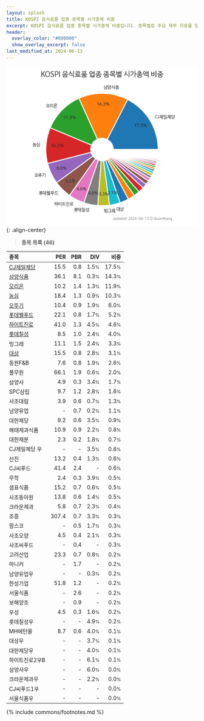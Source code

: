 ```yaml
---
layout: splash
title: KOSPI 음식료품 업종 종목별 시가총액 비중
excerpt: KOSPI 음식료품 업종 종목별 시가총액 비중입니다. 종목별로 주요 재무 지표를 함께 표시합니다.
header:
  overlay_color: "#800000"
  show_overlay_excerpt: false
last_modified_at: 2024-06-13
---
```



![KOSPI 음식료품 업종 종목별 시가총액 비중](/stats/sector/images/kospi_업종_음식료품_종목.png){: .align-center}


> **종목 목록 (46)**<a id="list"></a>

| **종목** | **PER** | **PBR** | **DIV** | **비중** |
| :------- | ------: | ------: | ------: | -------: |
| [CJ제일제당](/097950/) | 15.5 | 0.8 | 1.5<small>%</small> | 17.5<small>%</small> |
| [삼양식품](/003230/) | 36.1 | 8.1 | 0.3<small>%</small> | 14.3<small>%</small> |
| [오리온](/271560/) | 10.2 | 1.4 | 1.3<small>%</small> | 11.9<small>%</small> |
| [농심](/004370/) | 18.4 | 1.3 | 0.9<small>%</small> | 10.3<small>%</small> |
| [오뚜기](/007310/) | 10.4 | 0.9 | 1.9<small>%</small> | 6.0<small>%</small> |
| [롯데웰푸드](/280360/) | 22.1 | 0.8 | 1.7<small>%</small> | 5.2<small>%</small> |
| [하이트진로](/000080/) | 41.0 | 1.3 | 4.5<small>%</small> | 4.6<small>%</small> |
| [롯데칠성](/005300/) | 8.5 | 1.0 | 2.4<small>%</small> | 4.0<small>%</small> |
| 빙그레 | 11.1 | 1.5 | 2.4<small>%</small> | 3.3<small>%</small> |
| [대상](/001680/) | 15.5 | 0.8 | 2.8<small>%</small> | 3.1<small>%</small> |
| 동원F&B | 7.6 | 0.8 | 1.9<small>%</small> | 2.6<small>%</small> |
| 풀무원 | 66.1 | 1.9 | 0.6<small>%</small> | 2.0<small>%</small> |
| 삼양사 | 4.9 | 0.3 | 3.4<small>%</small> | 1.7<small>%</small> |
| SPC삼립 | 9.7 | 1.2 | 2.8<small>%</small> | 1.6<small>%</small> |
| 사조대림 | 3.9 | 0.6 | 0.7<small>%</small> | 1.3<small>%</small> |
| 남양유업 | - | 0.7 | 0.2<small>%</small> | 1.1<small>%</small> |
| 대한제당 | 9.2 | 0.6 | 3.5<small>%</small> | 0.9<small>%</small> |
| 해태제과식품 | 10.9 | 0.9 | 2.2<small>%</small> | 0.8<small>%</small> |
| 대한제분 | 2.3 | 0.2 | 1.8<small>%</small> | 0.7<small>%</small> |
| CJ제일제당 우 | - | - | 3.5<small>%</small> | 0.6<small>%</small> |
| 선진 | 13.2 | 0.4 | 1.3<small>%</small> | 0.6<small>%</small> |
| CJ씨푸드 | 41.4 | 2.4 | - | 0.6<small>%</small> |
| 무학 | 2.4 | 0.3 | 3.9<small>%</small> | 0.5<small>%</small> |
| 샘표식품 | 15.2 | 0.7 | 0.6<small>%</small> | 0.5<small>%</small> |
| 사조동아원 | 13.8 | 0.6 | 1.4<small>%</small> | 0.5<small>%</small> |
| 크라운제과 | 5.8 | 0.7 | 2.3<small>%</small> | 0.4<small>%</small> |
| 조흥 | 307.4 | 0.7 | 3.3<small>%</small> | 0.3<small>%</small> |
| 팜스코 | - | 0.5 | 1.7<small>%</small> | 0.3<small>%</small> |
| 사조오양 | 4.5 | 0.4 | 2.1<small>%</small> | 0.3<small>%</small> |
| 사조씨푸드 | - | 0.4 | - | 0.3<small>%</small> |
| 고려산업 | 23.3 | 0.7 | 0.8<small>%</small> | 0.2<small>%</small> |
| 마니커 | - | 1.7 | - | 0.2<small>%</small> |
| 남양유업우 | - | - | 0.3<small>%</small> | 0.2<small>%</small> |
| 한성기업 | 51.8 | 1.2 | - | 0.2<small>%</small> |
| 서울식품 | - | 2.6 | - | 0.2<small>%</small> |
| 보해양조 | - | 0.9 | - | 0.2<small>%</small> |
| 우성 | 4.5 | 0.3 | 1.6<small>%</small> | 0.2<small>%</small> |
| 롯데칠성우 | - | - | 4.9<small>%</small> | 0.2<small>%</small> |
| MH에탄올 | 8.7 | 0.6 | 4.0<small>%</small> | 0.1<small>%</small> |
| 대상우 | - | - | 3.7<small>%</small> | 0.1<small>%</small> |
| 대한제당우 | - | - | 4.0<small>%</small> | 0.1<small>%</small> |
| 하이트진로2우B | - | - | 6.1<small>%</small> | 0.1<small>%</small> |
| 삼양사우 | - | - | 6.0<small>%</small> | 0.0<small>%</small> |
| 크라운제과우 | - | - | 2.2<small>%</small> | 0.0<small>%</small> |
| CJ씨푸드1우 | - | - | - | 0.0<small>%</small> |
| 서울식품우 | - | - | - | 0.0<small>%</small> |

{% include commons/footnotes.md %}
